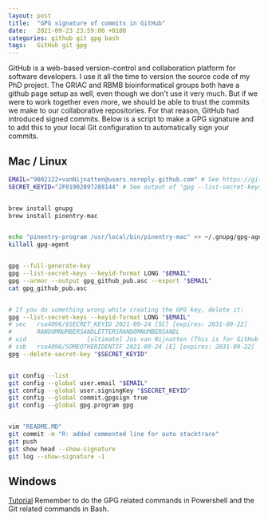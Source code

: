 ```yaml
---
layout: post
title:  "GPG signature of commits in GitHub"
date:   2021-09-23 23:59:00 +0100
categories: github git gpg bash
tags:   GitHub git gpg
---
```

GitHub is a web-based version-control and collaboration platform for software developers. I use it all the time to version the source code of my PhD project. The GRIAC and RBMB bioinformatical groups both have a github page setup as well, even though we don't use it very much. But if we were to work together even more, we should be able to trust the commits we make to our collaborative repositories. For that reason, GitHub had introduced signed commits. Below is a script to make a GPG signature and to add this to your local Git configuration to automatically sign your commits. 
<!--more-->

## Mac / Linux

```BASH
EMAIL="9002122+vanNijnatten@users.noreply.github.com" # See https://github.com/settings/emails
SECRET_KEYID="2F01902897288144" # See output of "gpg --list-secret-keys --keyid-format LONG"


brew install gnupg
brew install pinentry-mac


echo "pinentry-program /usr/local/bin/pinentry-mac" >> ~/.gnupg/gpg-agent.conf
killall gpg-agent


gpg --full-generate-key
gpg --list-secret-keys --keyid-format LONG "$EMAIL"
gpg --armor --output gpg_github_pub.asc --export "$EMAIL"
cat gpg_github_pub.asc


# If you do something wrong while creating the GPG key, delete it:
gpg --list-secret-keys --keyid-format LONG "$EMAIL"
# sec   rsa4096/$SECRET_KEYID 2021-09-24 [SC] [expires: 2031-09-22]
#       RANDOMNUMBERSANDLETTERSRANDOMNUMBERSANDL
# uid                 [ultimate] Jos van Nijnatten (This is for GitHub only.) <$EMAIL>
# ssb   rsa4096/SOMEOTHERIDENTIF 2021-09-24 [E] [expires: 2031-09-22]
gpg --delete-secret-key "$SECRET_KEYID"


git config --list
git config --global user.email "$EMAIL"
git config --global user.signingKey "$SECRET_KEYID"
git config --global commit.gpgsign true
git config --global gpg.program gpg


vim "README.MD"
git commit -m "R: added commented line for auto stacktrace"
git push
git show head --show-signature
git log --show-signature -1
```

## Windows
[Tutorial](https://neurotechnics.com/blog/configure-gpg-to-sign-git-commits-in-windows/)
Remember to do the GPG related commands in Powershell and the Git related commands in Bash.

